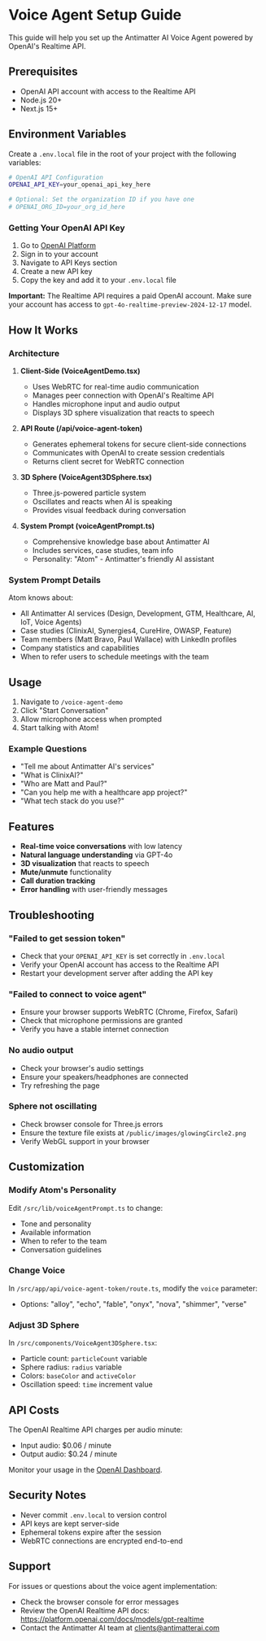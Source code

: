 # Voice Agent Setup Guide

This guide will help you set up the Antimatter AI Voice Agent powered by OpenAI's Realtime API.

## Prerequisites

- OpenAI API account with access to the Realtime API
- Node.js 20+
- Next.js 15+

## Environment Variables

Create a `.env.local` file in the root of your project with the following variables:

```bash
# OpenAI API Configuration
OPENAI_API_KEY=your_openai_api_key_here

# Optional: Set the organization ID if you have one
# OPENAI_ORG_ID=your_org_id_here
```

### Getting Your OpenAI API Key

1. Go to [OpenAI Platform](https://platform.openai.com/)
2. Sign in to your account
3. Navigate to API Keys section
4. Create a new API key
5. Copy the key and add it to your `.env.local` file

**Important:** The Realtime API requires a paid OpenAI account. Make sure your account has access to `gpt-4o-realtime-preview-2024-12-17` model.

## How It Works

### Architecture

1. **Client-Side (VoiceAgentDemo.tsx)**
   - Uses WebRTC for real-time audio communication
   - Manages peer connection with OpenAI's Realtime API
   - Handles microphone input and audio output
   - Displays 3D sphere visualization that reacts to speech

2. **API Route (/api/voice-agent-token)**
   - Generates ephemeral tokens for secure client-side connections
   - Communicates with OpenAI to create session credentials
   - Returns client secret for WebRTC connection

3. **3D Sphere (VoiceAgent3DSphere.tsx)**
   - Three.js-powered particle system
   - Oscillates and reacts when AI is speaking
   - Provides visual feedback during conversation

4. **System Prompt (voiceAgentPrompt.ts)**
   - Comprehensive knowledge base about Antimatter AI
   - Includes services, case studies, team info
   - Personality: "Atom" - Antimatter's friendly AI assistant

### System Prompt Details

Atom knows about:
- All Antimatter AI services (Design, Development, GTM, Healthcare, AI, IoT, Voice Agents)
- Case studies (ClinixAI, Synergies4, CureHire, OWASP, Feature)
- Team members (Matt Bravo, Paul Wallace) with LinkedIn profiles
- Company statistics and capabilities
- When to refer users to schedule meetings with the team

## Usage

1. Navigate to `/voice-agent-demo`
2. Click "Start Conversation"
3. Allow microphone access when prompted
4. Start talking with Atom!

### Example Questions

- "Tell me about Antimatter AI's services"
- "What is ClinixAI?"
- "Who are Matt and Paul?"
- "Can you help me with a healthcare app project?"
- "What tech stack do you use?"

## Features

- **Real-time voice conversations** with low latency
- **Natural language understanding** via GPT-4o
- **3D visualization** that reacts to speech
- **Mute/unmute** functionality
- **Call duration tracking**
- **Error handling** with user-friendly messages

## Troubleshooting

### "Failed to get session token"
- Check that your `OPENAI_API_KEY` is set correctly in `.env.local`
- Verify your OpenAI account has access to the Realtime API
- Restart your development server after adding the API key

### "Failed to connect to voice agent"
- Ensure your browser supports WebRTC (Chrome, Firefox, Safari)
- Check that microphone permissions are granted
- Verify you have a stable internet connection

### No audio output
- Check your browser's audio settings
- Ensure your speakers/headphones are connected
- Try refreshing the page

### Sphere not oscillating
- Check browser console for Three.js errors
- Ensure the texture file exists at `/public/images/glowingCircle2.png`
- Verify WebGL support in your browser

## Customization

### Modify Atom's Personality

Edit `/src/lib/voiceAgentPrompt.ts` to change:
- Tone and personality
- Available information
- When to refer to the team
- Conversation guidelines

### Change Voice

In `/src/app/api/voice-agent-token/route.ts`, modify the `voice` parameter:
- Options: "alloy", "echo", "fable", "onyx", "nova", "shimmer", "verse"

### Adjust 3D Sphere

In `/src/components/VoiceAgent3DSphere.tsx`:
- Particle count: `particleCount` variable
- Sphere radius: `radius` variable
- Colors: `baseColor` and `activeColor`
- Oscillation speed: `time` increment value

## API Costs

The OpenAI Realtime API charges per audio minute:
- Input audio: $0.06 / minute
- Output audio: $0.24 / minute

Monitor your usage in the [OpenAI Dashboard](https://platform.openai.com/usage).

## Security Notes

- Never commit `.env.local` to version control
- API keys are kept server-side
- Ephemeral tokens expire after the session
- WebRTC connections are encrypted end-to-end

## Support

For issues or questions about the voice agent implementation:
- Check the browser console for error messages
- Review the OpenAI Realtime API docs: https://platform.openai.com/docs/models/gpt-realtime
- Contact the Antimatter AI team at clients@antimatterai.com

